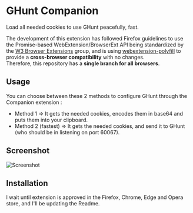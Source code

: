# GHunt Companion
Load all needed cookies to use GHunt peacefully, fast.

The development of this extension has followed Firefox guidelines to use the Promise-based WebExtension/BrowserExt API being standardized by the [W3 Browser Extensions](https://www.w3.org/community/browserext/) group, and is using [webextension-polyfill](https://github.com/mozilla/webextension-polyfill) to provide a **cross-browser compatibility** with no changes.\
Therefore, this repository has a **single branch for all browsers**.

## Usage
You can choose between these 2 methods to configure GHunt through the Companion extension :
- Method 1 => It gets the needed cookies, encodes them in base64 and puts them into your clipboard.
- Method 2 (fastest) => It gets the needed cookies, and send it to GHunt (who should be in listening on port 60067).

## Screenshot
![Screenshot](https://files.catbox.moe/zu3tis.png)

## Installation
I wait until extension is approved in the Firefox, Chrome, Edge and Opera store, and I'll be updating the Readme.
